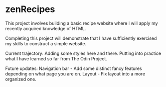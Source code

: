 # zenRecipes

This project involves building a basic recipe website where I will apply my recently acquired knowledge of HTML. 

Completing this project will demonstrate that I have sufficiently exercised my skills to construct a simple website.

Current trajectory:
    Adding some styles here and there. Putting into practice what I have learned so far from The Odin Project.

Future updates:
    Navigation bar -
        Add some distinct fancy features depending on what page you are on.
    Layout -
        Fix layout into a more organized one.